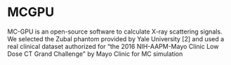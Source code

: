 # MCGPU

MC-GPU is an open-source software to calculate X-ray scattering signals. We selected the Zubal phantom provided by Yale University [2] and used a real clinical dataset authorized for “the 2016 NIH-AAPM-Mayo Clinic Low Dose CT Grand Challenge" by Mayo Clinic for MC simulation 
